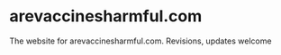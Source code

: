 arevaccinesharmful.com
======================

The website for arevaccinesharmful.com. Revisions, updates welcome
